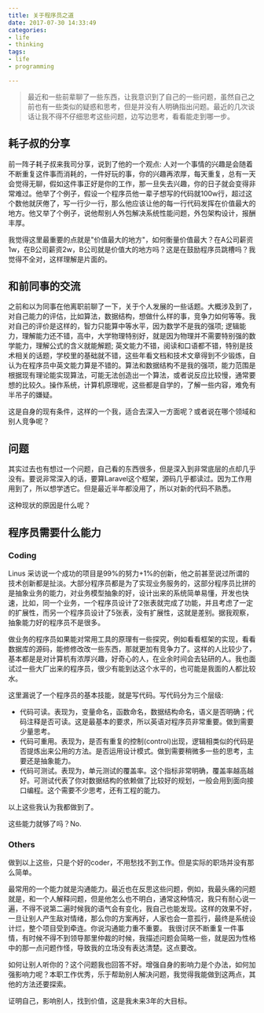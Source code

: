 ```yaml
---
title: 关于程序员之道
date: 2017-07-30 14:33:49
categories:
- life
- thinking
tags:
- life
- programming

---
```


> 最近和一些前辈聊了一些东西，让我意识到了自己的一些问题，虽然自己之前也有一些类似的疑惑和思考，但是并没有人明确指出问题。最近的几次谈话让我不得不仔细思考这些问题，边写边思考，看看能走到哪一步。

<!-- more -->

## 耗子叔的分享

前一阵子耗子叔来我司分享，说到了他的一个观点: 人对一个事情的兴趣是会随着不断重复这件事而消耗的，一件好玩的事，你的兴趣再浓厚，每天重复，总有一天会觉得无聊，假如这件事正好是你的工作，那一旦失去兴趣，你的日子就会变得非常难过。他举了个例子，假设一个程序员他一辈子想写的代码就100w行，超过这个数他就厌倦了，写一行少一行，那么他应该让他的每一行代码发挥在价值最大的地方。他又举了个例子，说他帮别人外包解决系统性能问题，外包架构设计，报酬丰厚。

我觉得这里最重要的点就是"价值最大的地方"，如何衡量价值最大？在A公司薪资1w，在B公司薪资2w，B公司就是价值大的地方吗？这是在鼓励程序员跳槽吗？我觉得不全对，这样理解是片面的。

## 和前同事的交流

之前和以为同事在他离职前聊了一下，关于个人发展的一些话题。大概涉及到了，对自己能力的评估，比如算法，数据结构，想做什么样的事，竞争力如何等等。我对自己的评价是这样的，智力只能算中等水平，因为数学不是我的强项; 逻辑能力，理解能力还不错，高中，大学物理特别好，就是因为物理并不需要特别强的数学能力，理解公式的含义就能解题; 英文能力不错，阅读和口语都不错，特别是技术相关的话题，学校里的基础就不错，这些年看文档和技术文章得到不少锻炼，自认为在程序员中英文能力算是不错的。算法和数据结构不是我的强项，能力范围是根据现有理论能实现算法，可能无法创造出一个算法，或者说反应比较慢，通常要想的比较久。操作系统，计算机原理呢，这些都是自学的，了解一些内容，难免有半吊子的嫌疑。

这是自身的现有条件，这样的一个我，适合去深入一方面呢？或者说在哪个领域和别人竞争呢？

## 问题

其实过去也有想过一个问题，自己看的东西很多，但是深入到非常底层的点却几乎没有。要说非常深入的话，要算Laravel这个框架，源码几乎都读过。因为工作用用到了，所以想学透它。但是最近半年都没用了，所以对新的代码不熟悉。

这种现状的原因是什么呢？

## 程序员需要什么能力

### Coding

Linus 采访说一个成功的项目是99%的努力+1%的创新，他之前甚至说过所谓的技术创新都是扯淡。大部分程序员都是为了实现业务服务的，这部分程序员比拼的是抽象业务的能力，对业务模型抽象的好，设计出来的系统简单易懂，开发也快速，比如，同一个业务，一个程序员设计了2张表就完成了功能，并且考虑了一定的扩展性，而另一个程序员设计了5张表，没有扩展性，这就是差别。据我观察，抽象能力好的程序员不是很多。

做业务的程序员如果能对常用工具的原理有一些探究，例如看看框架的实现，看看数据库的源码，能修修改改一些东西，那就更加有竞争力了。这样的人比较少了，基本都是是对计算机有浓厚兴趣，好奇心的人，在业余时间会去钻研的人。我也面试过一些大厂出来的程序员，很少有能到达这个水平的，也可能是我面的人都比较水。

这里漏说了一个程序员的基本技能，就是写代码。写代码分为三个层级:

- 代码可读。表现为，变量命名，函数命名，数据结构命名，语义是否明确；代码注释是否可读。这是最基本的要求，所以英语对程序员非常重要。做到需要少量思考。
- 代码可重用。表现为，是否有重复的控制(control)出现，逻辑相类似的代码是否提炼出来公用的方法。是否运用设计模式。做到需要稍微多一些的思考，主要还是抽象能力。
- 代码可测试。表现为，单元测试的覆盖率。这个指标非常明确，覆盖率越高越好。可测试代表了你对数据结构的依赖做了比较好的规划，一般会用到面向接口编程。这个需要不少思考，还有工程的能力。

以上这些我认为我都做到了。

这些能力就够了吗？No.

### Others

做到以上这些，只是个好的coder，不用愁找不到工作。但是实际的职场并没有那么简单。

最常用的一个能力就是沟通能力。最近也在反思这些问题，例如，我最头痛的问题就是，和一个人解释问题，但是他怎么也不明白，通常这种情况，我只有耐心说一遍，不得不说第二遍时候我的语气会有变化，我自己也能发现。这样的效果不好，一旦让别人产生敌对情绪，那么你的方案再好，人家也会一意孤行，最终是系统设计烂，整个项目受到牵连。你说沟通能力重不重要。
我很讨厌不断重复一件事情，有时候不得不到领导那里仲裁的时候，我描述问题会简略一些，就是因为性格中的那一点问题作怪，导致我的立场没有表达清楚。这点要改。

如何让别人听你的？这个问题我也回答不好。增强自身的影响力是个办法，如何加强影响力呢？本职工作优秀，乐于帮助别人解决问题，我觉得我能做到这两点，其他的方法还要探索。

证明自己，影响别人，找到价值，这是我未来3年的大目标。